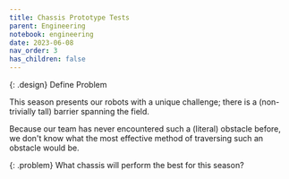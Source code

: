 ```yaml
---
title: Chassis Prototype Tests
parent: Engineering
notebook: engineering
date: 2023-06-08
nav_order: 3
has_children: false
---
```


{: .design}
Define Problem

This season presents our robots with a unique challenge; there is a (non-trivially tall) barrier spanning the field.

Because our team has never encountered such a (literal) obstacle before, we don't know what the most effective method of traversing such an obstacle would be.

{: .problem}
What chassis will perform the best for this season?